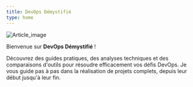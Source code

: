 ```yaml
---
title: DevOps Démystifié
type: home
---
```


![Article_image](/images/01-office-desktop.png)

Bienvenue sur **DevOps Démystifié** !

Découvrez des guides pratiques, des analyses techniques et des comparaisons d'outils pour résoudre efficacement vos défis DevOps. Je vous guide pas à pas dans la réalisation de projets complets, depuis leur début jusqu'à leur fin.
